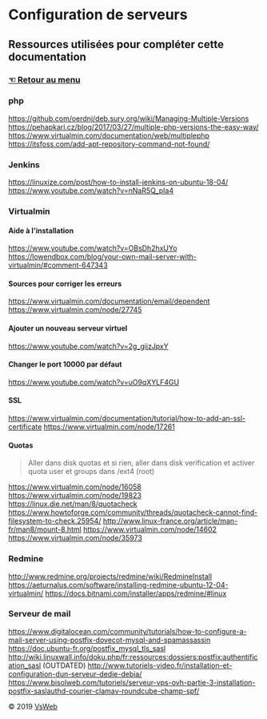 Configuration de serveurs
==
Ressources utilisées pour compléter cette documentation
-
### [&#9756; Retour au menu](../README.md)
### php
https://github.com/oerdnj/deb.sury.org/wiki/Managing-Multiple-Versions
https://pehapkari.cz/blog/2017/03/27/multiple-php-versions-the-easy-way/
https://www.virtualmin.com/documentation/web/multiplephp
https://itsfoss.com/add-apt-repository-command-not-found/
### Jenkins
https://linuxize.com/post/how-to-install-jenkins-on-ubuntu-18-04/
https://www.youtube.com/watch?v=nNaR5Q_pIa4
### Virtualmin
#### Aide à l'installation
https://www.youtube.com/watch?v=OBsDh2hxUYo
https://lowendbox.com/blog/your-own-mail-server-with-virtualmin/#comment-647343
#### Sources pour corriger les erreurs
https://www.virtualmin.com/documentation/email/dependent
https://www.virtualmin.com/node/27745
#### Ajouter un nouveau serveur virtuel
https://www.youtube.com/watch?v=2g_giizJpxY
#### Changer le port 10000 par défaut
https://www.youtube.com/watch?v=uO9qXYLF4GU
#### SSL
https://www.virtualmin.com/documentation/tutorial/how-to-add-an-ssl-certificate
https://www.virtualmin.com/node/17261
#### Quotas
> Aller dans disk quotas et si rien, aller dans disk verification et activer quota user et groups dans /ext4 (root)

https://www.virtualmin.com/node/16058
https://www.virtualmin.com/node/19823
https://linux.die.net/man/8/quotacheck
https://www.howtoforge.com/community/threads/quotacheck-cannot-find-filesystem-to-check.25954/
http://www.linux-france.org/article/man-fr/man8/mount-8.html
https://www.virtualmin.com/node/14602
https://www.virtualmin.com/node/35973
### Redmine
http://www.redmine.org/projects/redmine/wiki/RedmineInstall
https://aeturnalus.com/software/installing-redmine-ubuntu-12-04-virtualmin/
https://docs.bitnami.com/installer/apps/redmine/#linux
### Serveur de mail
https://www.digitalocean.com/community/tutorials/how-to-configure-a-mail-server-using-postfix-dovecot-mysql-and-spamassassin
https://doc.ubuntu-fr.org/postfix_mysql_tls_sasl
http://wiki.linuxwall.info/doku.php/fr:ressources:dossiers:postfix:authentification_sasl (OUTDATED)
http://www.tutoriels-video.fr/installation-et-configuration-dun-serveur-dedie-debia/
https://www.bisolweb.com/tutoriels/serveur-vps-ovh-partie-3-installation-postfix-saslauthd-courier-clamav-roundcube-champ-spf/

&copy; 2019 [VsWeb](https://vsweb.be)